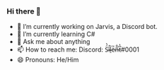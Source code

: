 ### Hi there 👋

- 🔭 I’m currently working on Jarvis, a Discord bot.
- 🌱 I’m currently learning C#
- 💬 Ask me about anything
- 📫 How to reach me: Discord: S̴̈́͛ĩ̴̒l̴̠̏ë̴͂n̶̅͋t̵͆̔#0001
- 😄 Pronouns: He/Him

<!--
**SilentUK90/SilentUK90** is a ✨ _special_ ✨ repository because its `README.md` (this file) appears on your GitHub profile.

Here are some ideas to get you started:

- 🔭 I’m currently working on ...
- 🌱 I’m currently learning ...
- 👯 I’m looking to collaborate on ...
- 🤔 I’m looking for help with ...
- 💬 Ask me about ...
- 📫 How to reach me: ...
- 😄 Pronouns: ...
- ⚡ Fun fact: ...
-->
